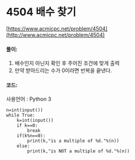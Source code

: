 # 4504 배수 찾기

[https://www.acmicpc.net/problem/4504](http://www.acmicpc.net/problem/4504)

#### **풀이:**
1. 배수인지 아닌지 확인 후 주어진 조건에 맞게 출력
2. 만약 받아드리는 수가 0이라면 반복을 끝낸다.

#### **코드:**
사용언어 : Python 3
```
n=int(input())
while True:
    k=int(input())
    if k==0:
        break
    if(k%n==0):
        print(k,"is a multiple of %d."%(n))
    else:
        print(k,"is NOT a multiple of %d."%(n))
```
